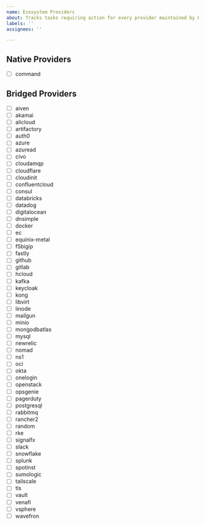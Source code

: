 ```yaml
---
name: Ecosystem Providers
about: Tracks tasks requiring action for every provider maintained by Ecosystem Team
labels: ''
assignees: ''

---
```


<!-- Start with a one- to three-sentence summary of what needs to be done for every proivder . -->

## Native Providers

- [ ] command

## Bridged Providers

- [ ] aiven
- [ ] akamai
- [ ] alicloud
- [ ] artifactory
- [ ] auth0
- [ ] azure
- [ ] azuread
- [ ] civo
- [ ] cloudamqp
- [ ] cloudflare
- [ ] cloudinit
- [ ] confluentcloud
- [ ] consul
- [ ] databricks
- [ ] datadog
- [ ] digitalocean
- [ ] dnsimple
- [ ] docker
- [ ] ec
- [ ] equinix-metal
- [ ] f5bigip
- [ ] fastly
- [ ] github
- [ ] gitlab
- [ ] hcloud
- [ ] kafka
- [ ] keycloak
- [ ] kong
- [ ] libvirt
- [ ] linode
- [ ] mailgun
- [ ] minio
- [ ] mongodbatlas
- [ ] mysql
- [ ] newrelic
- [ ] nomad
- [ ] ns1
- [ ] oci
- [ ] okta
- [ ] onelogin
- [ ] openstack
- [ ] opsgenie
- [ ] pagerduty
- [ ] postgresql
- [ ] rabbitmq
- [ ] rancher2
- [ ] random
- [ ] rke
- [ ] signalfx
- [ ] slack
- [ ] snowflake
- [ ] splunk
- [ ] spotinst
- [ ] sumologic
- [ ] tailscale
- [ ] tls
- [ ] vault
- [ ] venafi
- [ ] vsphere
- [ ] wavefron
